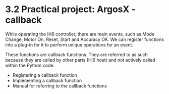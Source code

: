 # 3.2 Practical project: ArgosX - callback


While operating the Hi6 controller, there are main events, such as Mode Change, Motor On, Reset, Start and Accuracy OK. We can register functions into a plug-in for it to perform unique operations for an event.

These functions are callback functions. They are referred to as such because they are called by other parts (Hi6 host) and not actively called within the Python code.



* Registering a callback function
* Implementing a callback function
* Manual for referring to the callback functions